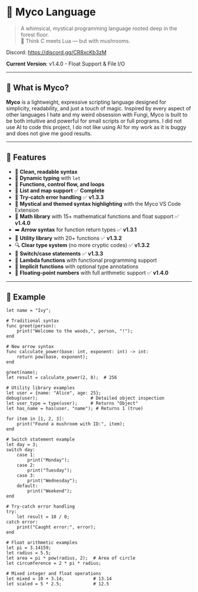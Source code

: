 # 🍄 Myco Language

> A whimsical, mystical programming language rooted deep in the forest floor.  
> 🌿 Think C meets Lua — but with mushrooms.

Discord: https://discord.gg/CR8xcKb3zM

**Current Version**: v1.4.0 - Float Support & File I/O

---

## 🌟 What is Myco?

**Myco** is a lightweight, expressive scripting language designed for simplicity, readability, and just a touch of magic. Inspired by every aspect of other languages I hate and my weird obsession with Fungi, Myco is built to be both intuitive and powerful for small scripts or full programs. I did not use AI to code this project, I do not like using AI for my work as it is buggy and does not give me good results.

---

## 🍃 Features

- 🌙 **Clean, readable syntax**
- 🔮 **Dynamic typing** with `let`
- 🍂 **Functions, control flow, and loops**
- 🌲 **List and map support** ✅ **Complete**
- 🧪 **Try-catch error handling** ✅ **v1.3.3**
- 🧙 **Mystical and themed syntax highlighting** with the Myco VS Code Extension
- 🧮 **Math library** with 15+ mathematical functions and float support ✅ **v1.4.0**
- ➡️ **Arrow syntax** for function return types ✅ **v1.3.1**
- 🎯 **Utility library** with 20+ functions ✅ **v1.3.2**
- 🔍 **Clear type system** (no more cryptic codes) ✅ **v1.3.2**
- 🔀 **Switch/case statements** ✅ **v1.3.3**
- 🎯 **Lambda functions** with functional programming support
- 🔄 **Implicit functions** with optional type annotations
- 🌊 **Floating-point numbers** with full arithmetic support ✅ **v1.4.0**

---

## 🔧 Example

```myco
let name = "Ivy";

# Traditional syntax
func greet(person):
    print("Welcome to the woods,", person, "!");
end

# New arrow syntax
func calculate_power(base: int, exponent: int) -> int:
    return pow(base, exponent);
end

greet(name);
let result = calculate_power(2, 8);  # 256

# Utility library examples
let user = {name: "Alice", age: 25};
debug(user);                    # Detailed object inspection
let user_type = type(user);     # Returns "Object"
let has_name = has(user, "name"); # Returns 1 (true)

for item in [1, 2, 3]:
    print("Found a mushroom with ID:", item);
end

# Switch statement example
let day = 3;
switch day:
    case 1:
        print("Monday");
    case 2:
        print("Tuesday");
    case 3:
        print("Wednesday");
    default:
        print("Weekend");
end

# Try-catch error handling
try:
    let result = 10 / 0;
catch error:
    print("Caught error:", error);
end

# Float arithmetic examples
let pi = 3.14159;
let radius = 5.5;
let area = pi * pow(radius, 2);  # Area of circle
let circumference = 2 * pi * radius;

# Mixed integer and float operations
let mixed = 10 + 3.14;           # 13.14
let scaled = 5 * 2.5;            # 12.5
```

